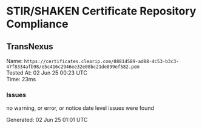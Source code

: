 # STIR/SHAKEN Certificate Repository Compliance

## TransNexus

Name: `https://certificates.clearip.com/88814589-ad88-4c53-b3c3-47f8334afb98/e5c416c2946ee32e08bc21de899ef582.pem`\
Tested At: 02 Jun 25 00:23 UTC\
Time: 23ms

### Issues

no warning, or error, or notice date level issues were found

Generated: 02 Jun 25 01:01 UTC